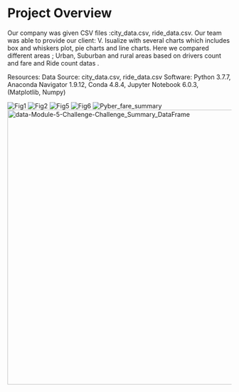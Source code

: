 # Project Overview
Our company was given CSV files :city_data.csv, ride_data.csv. Our team was able to provide our client: V. Isualize with several charts which includes box and whiskers plot, pie charts and line charts. Here we compared different areas ; Urban, Suburban and rural areas based on drivers count and fare and Ride count datas . 

Resources:
Data Source: city_data.csv, ride_data.csv
Software: Python 3.7.7, Anaconda Navigator 1.9.12, Conda 4.8.4, Jupyter Notebook 6.0.3, (Matplotlib, Numpy)


![Fig1](https://user-images.githubusercontent.com/91306158/143625049-ffaf7828-c66e-4f78-ba0d-43ba74d5ce2b.png)
![Fig2](https://user-images.githubusercontent.com/91306158/143625055-7c278560-64ca-40ea-831f-0ef2cecec49e.png)
![Fig5](https://user-images.githubusercontent.com/91306158/143625058-02b5869f-1339-4e0f-9b70-518d0cf68929.png)
![Fig6](https://user-images.githubusercontent.com/91306158/143625064-d26e67bb-930e-4e47-b6c4-dbb122fbf3b8.png)
![Pyber_fare_summary](https://user-images.githubusercontent.com/91306158/143625066-f594d091-e3ae-46c3-8de3-e2519dc42a17.png)
<img width="617" alt="data-Module-5-Challenge-Challenge_Summary_DataFrame" src="https://user-images.githubusercontent.com/91306158/143625291-1b3861bd-6e8e-4d89-9014-110071e233ea.png">
